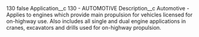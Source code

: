 <?xml version="1.0" encoding="UTF-8"?>
<CustomMetadata xmlns="http://soap.sforce.com/2006/04/metadata" xmlns:xsi="http://www.w3.org/2001/XMLSchema-instance" xmlns:xsd="http://www.w3.org/2001/XMLSchema">
    <label>130</label>
    <protected>false</protected>
    <values>
        <field>Application__c</field>
        <value xsi:type="xsd:string">130 - AUTOMOTIVE</value>
    </values>
    <values>
        <field>Description__c</field>
        <value xsi:type="xsd:string">Automotive - Applies to engines which provide main propulsion for vehicles licensed for on-highway use. Also includes all single and dual engine applications in cranes, excavators and drills used for on-highway propulsion.</value>
    </values>
</CustomMetadata>
